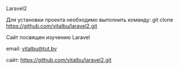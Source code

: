 Laravel2

Для установки проекта необходимо выполнить команду: git clone https://github.com/vitalbu/laravel2.git

Сайт посвящен изучению Laravel

email: [vitalbu@tut.by](vitalbu@tut.by)

сайт: https://github.com/vitalbu/laravel2.git
